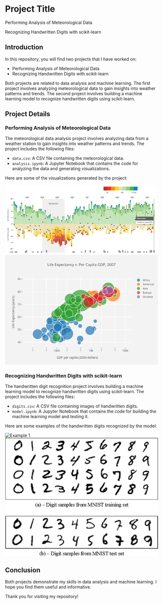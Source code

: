 <h1>Project Title</h1>

<p>Performing Analysis of Meteorological Data</p>

<p>Recognizing Handwritten Digits with scikit-learn</p>

<h2>Introduction</h2>

<p>In this repository, you will find two projects that I have worked on:</p>

<ul>
  <li>Performing Analysis of Meteorological Data</li>
  <li>Recognizing Handwritten Digits with scikit-learn</li>
</ul>

<p>Both projects are related to data analysis and machine learning. The first project involves analyzing meteorological data to gain insights into weather patterns and trends. The second project involves building a machine learning model to recognize handwritten digits using scikit-learn.</p>

<h2>Project Details</h2>

<h3>Performing Analysis of Meteorological Data</h3>

<p>The meteorological data analysis project involves analyzing data from a weather station to gain insights into weather patterns and trends. The project includes the following files:</p>

<ul>
  <li><code>data.csv</code>: A CSV file containing the meteorological data.</li>
  <li><code>analysis.ipynb</code>: A Jupyter Notebook that contains the code for analyzing the data and generating visualizations.</li>
</ul>

<p>Here are some of the visualizations generated by the project:</p>

<img src="weather.png">

<img src="weather1.png" alt="Visualization 2">

<h3>Recognizing Handwritten Digits with scikit-learn</h3>

<p>The handwritten digit recognition project involves building a machine learning model to recognize handwritten digits using scikit-learn. The project includes the following files:</p>

<ul>
  <li><code>digits.csv</code>: A CSV file containing images of handwritten digits.</li>
  <li><code>model.ipynb</code>: A Jupyter Notebook that contains the code for building the machine learning model and testing it.</li>
</ul>

<p>Here are some examples of the handwritten digits recognized by the model:</p>

<img src="digits" alt="Example 1">

<img src="digits1.png" alt="Example 2">

<h2>Conclusion</h2>

<p>Both projects demonstrate my skills in data analysis and machine learning. I hope you find them useful and informative.</p>

<p>Thank you for visiting my repository!</p>

